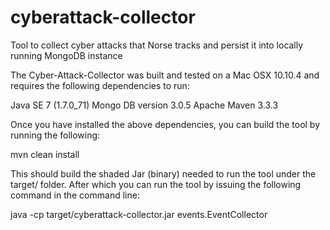 # cyberattack-collector
Tool to collect cyber attacks that Norse tracks and persist it into locally running MongoDB instance

The Cyber-Attack-Collector was built and tested on a Mac OSX 10.10.4 and requires the following dependencies to run:

Java SE 7 (1.7.0_71) 
Mongo DB version 3.0.5
Apache Maven 3.3.3 


Once you have installed the above dependencies, you can build the tool by running the following:  

mvn clean install

This should build the shaded Jar (binary) needed to run the tool under the target/ folder.
After which you can run the tool by issuing the following command in the command line:

java -cp target/cyberattack-collector.jar events.EventCollector
